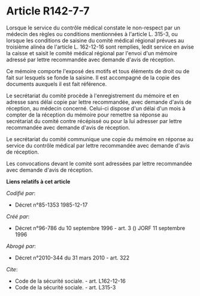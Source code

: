 # Article R142-7-7

Lorsque le service du contrôle médical constate le non-respect par un médecin des règles ou conditions mentionnées à
l'article L. 315-3, ou lorsque les conditions de saisine du comité médical régional prévues au troisième alinéa de l'article
L. 162-12-16 sont remplies, ledit service en avise la caisse et saisit le comité médical régional par l'envoi d'un mémoire
adressé par lettre recommandée avec demande d'avis de réception.

Ce mémoire comporte l'exposé des motifs et tous éléments de droit ou de fait sur lesquels se fonde la saisine. Il est
accompagné de la copie des documents auxquels il est fait référence.

Le secrétariat du comité procède à l'enregistrement du mémoire et en adresse sans délai copie par lettre recommandée, avec
demande d'avis de réception, au médecin concerné. Celui-ci dispose d'un délai d'un mois à compter de la réception du mémoire
pour remettre sa réponse au secrétariat du comité contre récépissé ou pour la lui adresser par lettre recommandée avec
demande d'avis de réception.

Le secrétariat du comité communique une copie du mémoire en réponse au service du contrôle médical par lettre recommandée
avec demande d'avis de réception.

Les convocations devant le comité sont adressées par lettre recommandée avec demande d'avis de réception.

**Liens relatifs à cet article**

_Codifié par_:

  - Décret n°85-1353 1985-12-17

_Créé par_:

  - Décret n°96-786 du 10 septembre 1996 - art. 3 () JORF 11 septembre 1996

_Abrogé par_:

  - Décret n°2010-344 du 31 mars 2010 - art. 322

_Cite_:

  - Code de la sécurité sociale. - art. L162-12-16
  - Code de la sécurité sociale. - art. L315-3
